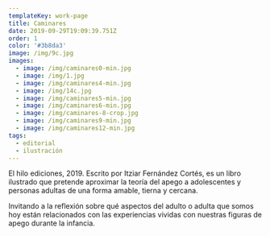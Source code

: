 ```yaml
---
templateKey: work-page
title: Caminares
date: 2019-09-29T19:09:39.751Z
order: 1
color: '#3b8da3'
image: /img/9c.jpg
images:
  - image: /img/caminares0-min.jpg
  - image: /img/1.jpg
  - image: /img/caminares4-min.jpg
  - image: /img/14c.jpg
  - image: /img/caminares5-min.jpg
  - image: /img/caminares6-min.jpg
  - image: /img/caminares-8-crop.jpg
  - image: /img/caminares9-min.jpg
  - image: /img/caminares12-min.jpg
tags:
  - editorial
  - ilustración
---
```

El hilo ediciones, 2019. Escrito por Itziar Fernández Cortés, es un libro ilustrado que pretende aproximar la teoría del apego a adolescentes y personas adultas de una forma amable, tierna y cercana.

Invitando a la reflexión sobre qué aspectos del adulto o adulta que somos hoy están relacionados con las experiencias vividas con nuestras figuras de apego durante la infancia.
